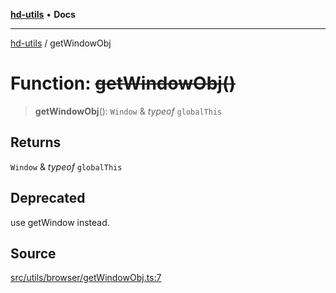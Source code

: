 [**hd-utils**](../README.md) • **Docs**

***

[hd-utils](../globals.md) / getWindowObj

# Function: ~~getWindowObj()~~

> **getWindowObj**(): `Window` & *typeof* `globalThis`

## Returns

`Window` & *typeof* `globalThis`

## Deprecated

use getWindow instead.

## Source

[src/utils/browser/getWindowObj.ts:7](https://github.com/AhmadHddad/h-utils/blob/8e9e542f98b1a43a336ce585dc8666b21b0e894d/src/utils/browser/getWindowObj.ts#L7)
